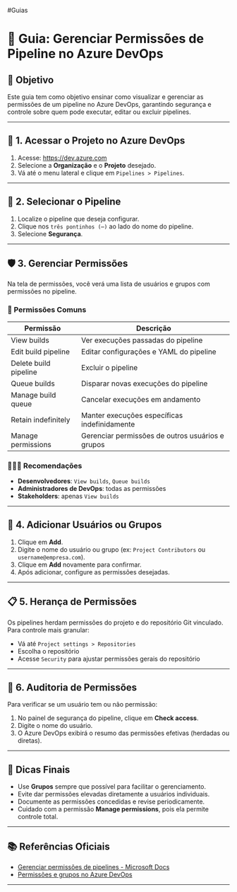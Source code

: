 #Guias
# 🔐 Guia: Gerenciar Permissões de Pipeline no Azure DevOps

## 📌 Objetivo
Este guia tem como objetivo ensinar como visualizar e gerenciar as permissões de um pipeline no Azure DevOps, garantindo segurança e controle sobre quem pode executar, editar ou excluir pipelines.


---
## 📁 1. Acessar o Projeto no Azure DevOps

1. Acesse: https://dev.azure.com
2. Selecione a **Organização** e o **Projeto** desejado.
3. Vá até o menu lateral e clique em `Pipelines > Pipelines`.

---

## 🔎 2. Selecionar o Pipeline

1. Localize o pipeline que deseja configurar.
2. Clique nos `três pontinhos (⋯)` ao lado do nome do pipeline.
3. Selecione **Segurança**.

---

## 🛡️ 3. Gerenciar Permissões

Na tela de permissões, você verá uma lista de usuários e grupos com permissões no pipeline.

### 🔄 Permissões Comuns
| Permissão             | Descrição                                        |
| --------------------- | ------------------------------------------------ |
| View builds           | Ver execuções passadas do pipeline               |
| Edit build pipeline   | Editar configurações e YAML do pipeline          |
| Delete build pipeline | Excluir o pipeline                               |
| Queue builds          | Disparar novas execuções do pipeline             |
| Manage build queue    | Cancelar execuções em andamento                  |
| Retain indefinitely   | Manter execuções específicas indefinidamente     |
| Manage permissions    | Gerenciar permissões de outros usuários e grupos |

### 🧑‍🤝‍🧑 Recomendações
- **Desenvolvedores**: `View builds`, `Queue builds`
- **Administradores de DevOps**: todas as permissões
- **Stakeholders**: apenas `View builds`

---

## 🧩 4. Adicionar Usuários ou Grupos

1. Clique em **Add**.
2. Digite o nome do usuário ou grupo (ex: `Project Contributors` ou `username@empresa.com`).
3. Clique em **Add** novamente para confirmar.
4. Após adicionar, configure as permissões desejadas.

---

## 📋 5. Herança de Permissões

Os pipelines herdam permissões do projeto e do repositório Git vinculado. Para controle mais granular:

- Vá até `Project settings > Repositories`
- Escolha o repositório
- Acesse `Security` para ajustar permissões gerais do repositório

---

## 🔄 6. Auditoria de Permissões

Para verificar se um usuário tem ou não permissão:

1. No painel de segurança do pipeline, clique em **Check access**.
2. Digite o nome do usuário.
3. O Azure DevOps exibirá o resumo das permissões efetivas (herdadas ou diretas).

---

## 🧠 Dicas Finais

- Use **Grupos** sempre que possível para facilitar o gerenciamento.
- Evite dar permissões elevadas diretamente a usuários individuais.
- Documente as permissões concedidas e revise periodicamente.
- Cuidado com a permissão **Manage permissions**, pois ela permite controle total.

---

## 📚 Referências Oficiais

- [Gerenciar permissões de pipelines - Microsoft Docs](https://learn.microsoft.com/azure/devops/pipelines/security/permissions)
- [Permissões e grupos no Azure DevOps](https://learn.microsoft.com/azure/devops/organizations/security/permissions)

---


